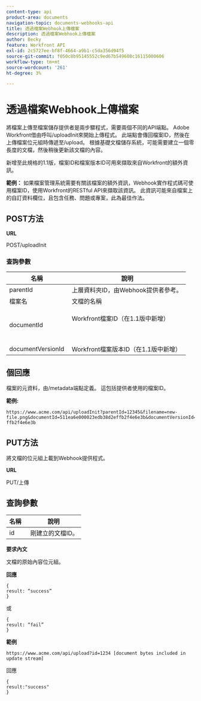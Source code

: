 ```yaml
---
content-type: api
product-area: documents
navigation-topic: documents-webhooks-api
title: 透過檔案Webhook上傳檔案
description: 透過檔案Webhook上傳檔案
author: Becky
feature: Workfront API
exl-id: 2c5727ee-bf8f-4664-a9b1-c5da356d94f5
source-git-commit: f050c8b95145552c9ed67b549608c16115000606
workflow-type: tm+mt
source-wordcount: '261'
ht-degree: 3%

---
```



# 透過檔案Webhook上傳檔案

將檔案上傳至檔案儲存提供者是兩步驟程式，需要兩個不同的API端點。 Adobe Workfront借由呼叫/uploadInit來開始上傳程式。 此端點會傳回檔案ID，然後在上傳檔案位元組時傳遞至/upload。 根據基礎文檔儲存系統，可能需要建立一個零長度的文檔，然後稍後更新該文檔的內容。

新增至此規格的1.1版，檔案ID和檔案版本ID可用來擷取來自Workfront的額外資訊。

**範例：** 如果檔案管理系統需要有關該檔案的額外資訊，Webhook實作程式碼可使用檔案ID，使用Workfront的RESTful API來擷取該資訊。 此資訊可能來自檔案上的自訂資料欄位，且包含任務、問題或專案，此為最佳作法。

## POST方法

**URL**

POST/uploadInit

### 查詢參數

<table style="table-layout:auto"> 
 <col> 
 <col> 
 <thead> 
  <tr> 
   <th>名稱 </th> 
   <th>說明</th> 
  </tr> 
 </thead> 
 <tbody> 
  <tr> 
   <td>parentId </td> 
   <td>上層資料夾ID，由Webhook提供者參考。</td> 
  </tr> 
  <tr> 
   <td>檔案名 </td> 
   <td>文檔的名稱</td> 
  </tr> 
  <tr> 
   <td>documentId</td> 
   <td> <p>Workfront檔案ID（在1.1版中新增）</p> <p> </p> </td> 
  </tr> 
  <tr> 
   <td>documentVersionId </td> 
   <td>Workfront檔案版本ID（在1.1版中新增） </td> 
  </tr> 
 </tbody> 
</table>

## 個回應

檔案的元資料，由/metadata端點定義。 這包括提供者使用的檔案ID。

**範例:**

```
https://www.acme.com/api/uploadInit?parentId=12345&filename=new-file.png&documentId=511ea6e000023edb38d2effb2f4e6e3b&documentVersionId=511ea6e000023edb38d2e ffb2f4e6e3b
```

## PUT方法

將文檔的位元組上載到Webhook提供程式。

**URL**

PUT/上傳

## 查詢參數

| 名稱  | 說明 |
|---|---|
| id  |  剛建立的文檔ID。 |


**要求內文**

文檔的原始內容位元組。

**回應**

```
{
result: “success”
}
```

或

```
{
result: “fail”
}
```

**範例**

`https://www.acme.com/api/upload?id=1234 [document bytes included in update stream]`

回應

```
{
result:"success"
}
```
